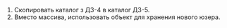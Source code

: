 1. Скопировать каталог з ДЗ-4 в каталог ДЗ-5.
2. Вместо массива, использовать объект для хранения нового юзера.